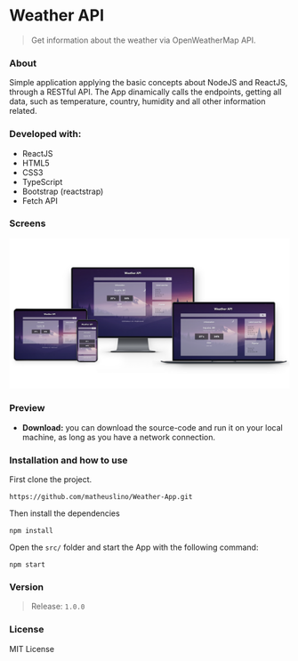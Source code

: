 # Weather API
>  Get information about the weather via OpenWeatherMap API.

### About
Simple application applying the basic concepts about NodeJS and ReactJS, through a RESTful API. The App dinamically calls the endpoints, getting all data, such as temperature, country, humidity and all other information related.

### Developed with:
* ReactJS
* HTML5
* CSS3
* TypeScript
* Bootstrap (reactstrap)
* Fetch API

### Screens
<img src="src/assets/images/screens.png" width="800">

### Preview
* **Download:** you can download the source-code and run it on your local machine, as long as you have a network connection.

### Installation and how to use

First clone the project.
```
https://github.com/matheuslino/Weather-App.git
````

Then install the dependencies
```
npm install
````

Open the ```src/``` folder and start the App with the following command:
```
npm start
```

### Version
> Release: `1.0.0`

### License
MIT License
